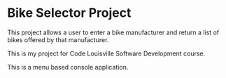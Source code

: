 # Bike Selector Project
This project allows a user to enter a bike manufacturer and return a list of bikes offered by that manufacturer.

This is my project for Code Louisville Software Development course.

This is a menu based console application.
